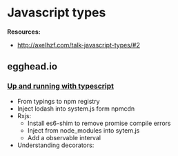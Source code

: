 # Javascript types

**Resources:**
* http://axelhzf.com/talk-javascript-types/#2

## egghead.io

### [Up and running with typescript](https://egghead.io/courses/up-and-running-with-typescript)

* From typings to npm registry
* Inject lodash into system.js form npmcdn
* Rxjs: 
    * Install es6-shim to remove promise compile errors
    * Inject from node_modules into sytem.js
    * Add a observable interval
* Understanding decorators:     


